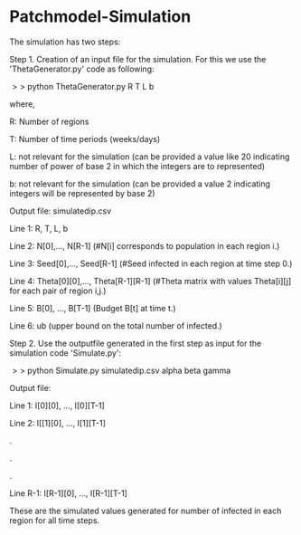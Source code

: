 # Patchmodel-Simulation

The simulation has two steps:

Step 1. Creation of an input file for the simulation. For this we use the 'ThetaGenerator.py' code as following:

$>>$ python ThetaGenerator.py R T L b

where, 

R: Number of regions

T: Number of time periods (weeks/days)

L: not relevant for the simulation (can be provided a value like 20 indicating number of power of base 2 in which the integers are to 
represented)

b: not relevant for the simulation (can be provided a value 2 indicating integers will be represented by base 2)

Output file: simulatedip.csv

Line 1: R, T, L, b

Line 2: N[0],..., N[R-1]        (#N[i] corresponds to population in each region i.)

Line 3: Seed[0],..., Seed[R-1]   (#Seed infected in each region at time step 0.)

Line 4: Theta[0][0],..., Theta[R-1][R-1] (#Theta matrix with values Theta[i][j] for each pair of region i,j.)

Line 5: B[0], ..., B[T-1]  (Budget B[t] at time t.)

Line 6: ub (upper bound on the total number of infected.)

Step 2. Use the outputfile generated in the first step as input for the simulation code 'Simulate.py':

$>>$ python Simulate.py simulatedip.csv alpha beta gamma

Output file:

Line 1: I[0][0], ..., I[0][T-1]

Line 2: I[[1][0], ..., I[1][T-1]

.

.

.

Line R-1: I[R-1][0], ..., I[R-1][T-1]

These are the simulated values generated for number of infected in each region for all time steps.
